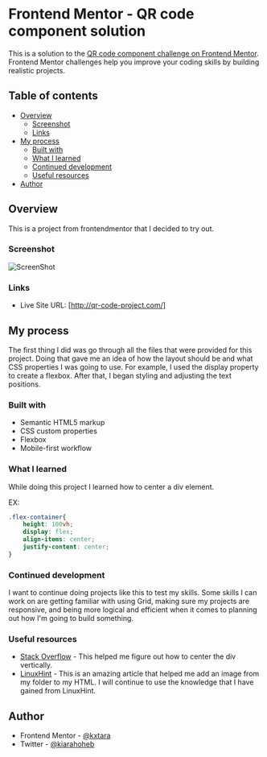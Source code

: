 # Frontend Mentor - QR code component solution

This is a solution to the [QR code component challenge on Frontend Mentor](https://www.frontendmentor.io/challenges/qr-code-component-iux_sIO_H). Frontend Mentor challenges help you improve your coding skills by building realistic projects. 

## Table of contents

- [Overview](#overview)
  - [Screenshot](#screenshot)
  - [Links](#links)
- [My process](#my-process)
  - [Built with](#built-with)
  - [What I learned](#what-i-learned)
  - [Continued development](#continued-development)
  - [Useful resources](#useful-resources)
- [Author](#author)

## Overview

This is a project from frontendmentor that I decided to try out.

### Screenshot

![ScreenShot](https://raw.github.com/kxtara/QR-Code/main/images/screenshot.png)

### Links

- Live Site URL: [http://qr-code-project.com/]

## My process

The first thing I did was go through all the files that were provided for this project. Doing that gave me an idea of how the layout should be and what CSS properties I was going to use. For example, I used the display property to create a flexbox. After that, I began styling and adjusting the text positions.

### Built with

- Semantic HTML5 markup
- CSS custom properties
- Flexbox
- Mobile-first workflow

### What I learned

While doing this project I learned how to center a div element.

EX:

```css
.flex-container{
    height: 100vh;
    display: flex;
    align-items: center;
    justify-content: center;
}
```

### Continued development

I want to continue doing projects like this to test my skills. Some skills I can work on are getting familiar with using Grid, making sure my projects are responsive, and being more logical and efficient when it comes to planning out how I'm going to build something.

### Useful resources

- [Stack Overflow](https://stackoverflow.com/questions/39697530/how-to-vertically-align-div-on-page-with-flexbox) - This helped me figure out how to center the div vertically.
- [LinuxHint](https://linuxhint.com/add-image-html-folder/#:~:text=In%20HTML%2C%20the,image%20name%20with%20its%20extension.) - This is an amazing article that helped me add an image from my folder to my HTML.
I will continue to use the knowledge that I have gained from LinuxHint.

## Author

- Frontend Mentor - [@kxtara](https://www.frontendmentor.io/profile/kxtara)
- Twitter - [@kiarahoheb](https://www.twitter.com/kiarahoheb)